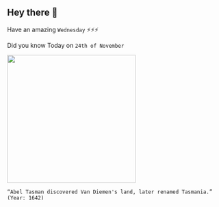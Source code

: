 ## Hey there 👋
Have an amazing `Wednesday` ⚡⚡⚡

Did you know Today on `24th of November`
 
 [<img src="https://upload.wikimedia.org/wikipedia/commons/6/68/Van_Diemen%27s_Land_%2815202418751%29.jpg" width="300" />](https://en.wikipedia.org/wiki/Van_Diemen%27s_Land) 
 ```
“Abel Tasman discovered Van Diemen's land, later renamed Tasmania.” (Year: 1642)
```
